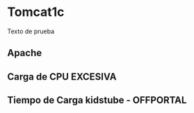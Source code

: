 # Tomcat1c
Texto de prueba
## Apache
## Carga de CPU EXCESIVA
## Tiempo de Carga kidstube - OFFPORTAL
